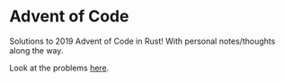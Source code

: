 # Advent of Code

Solutions to 2019 Advent of Code in Rust! With personal notes/thoughts along the way.

Look at the problems [here](https://adventofcode.com/).
